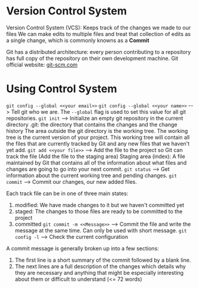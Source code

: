 # Version Control System
Version Control System (VCS): Keeps track of the changes we made to our files
We can make edits to multiple files and treat that collection of edits as a single change, which is commonly knowns as a **Commit**


Git has a distributed architecture: every person contributing to a repository has full copy of the repository on their own development machine. Git official website: [git-scm.com](git-scm.com)

# Using Control System
`git config --global <<your email>>`
`git config --global <<your name>>`
--> Tell git who we are. The `--global` flag is used to set this value for all git repositories.
`git init`
--> Initialize an empty git repository in the current directory
.git: the directory that contains the changes and the change history
The area outside the git directory is the working tree. The working tree is the current version of your project. This working tree will contain all the files that are currently tracked by Git and any new files that we haven't yet add. 
`git add <<your file>>`
--> Add the file to the project so Git can track the file (Add the file to the staging area)
Staging area (index): A file maintained by Git that contains all of the information about what files and changes are going to go into your next commit.
`git status`
--> Get information about the current working tree and pending changes.
`git commit`
--> Commit our changes, our new added files.


Each track file can be in one of three main states: 
1. modified: We have made changes to it but we haven't committed yet
2. staged: The changes to those files are ready to be committed to the project 
3. committed
`git commit -m <<Message>>`
--> Commit the file and write the message at the same time. Can only be used with short message.
`git config -l`
--> Check the current configuration


A commit message is generally broken up into a few sections:
1. The first line is a short summary of the commit followed by a blank line.
2. The next lines are a full description of the changes which details why they are necessary and anything that might be especially interesting about them or difficult to understand (<= 72 words)
